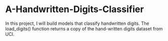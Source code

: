 # A-Handwritten-Digits-Classifier
In this project, I will build models that classify handwritten digits. The load_digits() function returns a copy of the hand-written digits dataset from UCI.
